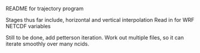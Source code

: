 README for trajectory program

Stages thus far include, horizontal and vertical interpolation
Read in for WRF NETCDF variables

Still to be done, add petterson iteration.
Work out multiple files, so it can iterate smoothly over many ncids. 



